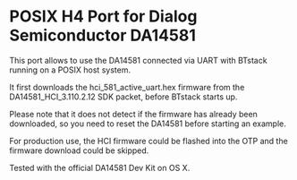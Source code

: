 # POSIX H4 Port for Dialog Semiconductor DA14581

This port allows to use the DA14581 connected via UART with BTstack running on a POSIX host system.

It first downloads the hci_581_active_uart.hex firmware from the  DA14581_HCI_3.110.2.12 SDK packet, before BTstack starts up.

Please note that it does not detect if the firmware has already been downloaded, so you need to reset the DA14581 before starting an example.

For production use, the HCI firmware could be flashed into the OTP and the firmware download could be skipped.

Tested with the official DA14581 Dev Kit on OS X.
